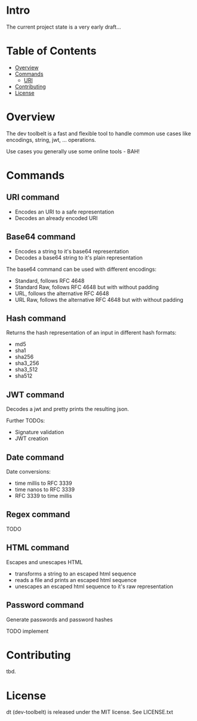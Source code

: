 # Intro
The current project state is a very early draft...

# Table of Contents

- [Overview](#overview)
- [Commands](#commands)
  * [URI](#uri-command)
- [Contributing](#contributing)
- [License](#license)

# Overview
The dev toolbelt is a fast and flexible tool to handle common use
cases like encodings, string, jwt, ... operations.

Use cases you generally use some online tools - BAH!

# Commands

## URI command
- Encodes an URI to a safe representation
- Decodes an already encoded URI

## Base64 command
- Encodes a string to it's base64 representation
- Decodes a base64 string to it's plain representation

The base64 command can be used with different encodings:
- Standard, follows RFC 4648
- Standard Raw, follows RFC 4648 but with without padding
- URL, follows the alternative RFC 4648
- URL Raw, follows the alternative RFC 4648 but with without padding

## Hash command
Returns the hash representation of an input in different hash formats:
- md5
- sha1
- sha256
- sha3_256
- sha3_512
- sha512

## JWT command
Decodes a jwt and pretty prints the resulting json.

Further TODOs:
- Signature validation
- JWT creation

## Date command
Date conversions:
- time millis to RFC 3339
- time nanos to RFC 3339
- RFC 3339 to time millis

## Regex command
TODO

## HTML command
Escapes and unescapes HTML
- transforms a string to an escaped html sequence
- reads a file and prints an escaped html sequence
- unescapes an escaped html sequence to it's raw representation


## Password command
Generate passwords and password hashes

TODO implement

# Contributing
tbd.

# License
dt (dev-toolbelt) is released under the MIT license. See LICENSE.txt
